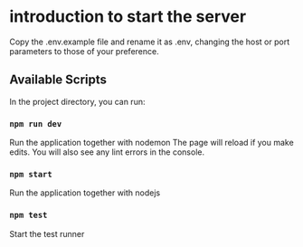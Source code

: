 # introduction to start the server

Copy the .env.example file and rename it as .env, changing the host or port parameters to those of your preference.

## Available Scripts

In the project directory, you can run:

### `npm run dev`

Run the application together with nodemon
The page will reload if you make edits.
You will also see any lint errors in the console.

### `npm start`

Run the application together with nodejs

### `npm test`

Start the test runner